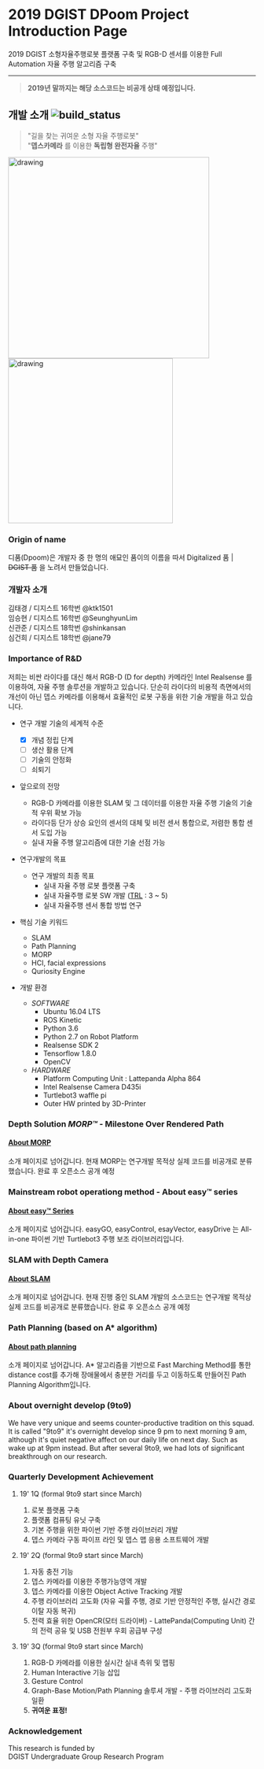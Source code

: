 2019 DGIST DPoom Project Introduction Page
===

2019 DGIST 소형자율주행로봇 플랫폼 구축 및 RGB-D 센서를 이용한 Full Automation 자율 주행 알고리즘 구축<br/>

---

>__2019년 말까지는 해당 소스코드는 비공개 상태 예정입니다.__

## 개발 소개 ![build_status](https://img.shields.io/badge/build-WIP-yellow.svg)
> "길을 찾는 귀여운 소형 자율 주행로봇" <br/>
>"__뎁스카메라__ 를 이용한 __독립형 완전자율__ 주행"


<p float="left">
  <img src="gif/DPoom_temp.gif" alt="drawing" width="409"/>
  <img src="gif/MORP_test.gif" alt="drawing" width="335"/>
</p>

### Origin of name
디품(Dpoom)은 개발자 중 한 명의 애묘인 품이의 이름을 따서 Digitalized 품 | ~~DGIST 품~~ 을 노려서 만들었습니다.

### 개발자 소개
김태경 / 디지스트 16학번 @ktk1501<br/>임승현 / 디지스트 16학번 @SeunghyunLim<br/>신관준 / 디지스트 18학번 @shinkansan<br/>심건희 / 디지스트 18학번 @jane79


### Importance of R&D
저희는 비싼 라이다를 대신 해서 RGB-D (D for depth) 카메라인 Intel Realsense 를 이용하여, 자율 주행 솔루션을 개발하고 있습니다.
단순히 라이다의 비용적 측면에서의 개선이 아닌 뎁스 카메라를 이용해서 효율적인 로봇 구동을 위한 기술 개발을 하고 있습니다.
<br/>
 - 연구 개발 기술의 세계적 수준 <br/>
    - [X] 개념 정립 단계
    - [ ] 생산 활용 단계
    - [ ] 기술의 안정화
    - [ ] 쇠퇴기
 - 앞으로의 전망
    - RGB-D 카메라를 이용한 SLAM 및 그 데이터를 이용한 자율 주행 기술의 기술적 우위 확보 가능
    - 라이다등 단가 상승 요인의 센서의 대체 및 비전 센서 통합으로, 저렴한 통합 센서 도입 가능
    - 실내 자율 주행 알고리즘에 대한 기술 선점 가능
    
 - 연구개발의 목표
    - 연구 개발의 최종 목표
        - 실내 자율 주행 로봇 플랫폼 구축
        - 실내 자율주행 로봇 SW 개발 ([TRL](https://itec.etri.re.kr/itec/sub01/sub01_07.do) : 3 ~ 5)
        - 실내 자율주행 센서 통합 방법 연구
        
 - 핵심 기술 키워드
    - SLAM
    - Path Planning
    - MORP
    - HCI, facial expressions
    - Quriosity Engine <Region Attention Engine>
  
 - 개발 환경
    - _SOFTWARE_
      - Ubuntu 16.04 LTS
      - ROS Kinetic
      - Python 3.6
      - Python 2.7 on Robot Platform
      - Realsense SDK 2
      - Tensorflow 1.8.0
      - OpenCV
    - _HARDWARE_
      - Platform Computing Unit : Lattepanda Alpha 864
      - Intel Realsense Camera D435i
      - Turtlebot3 waffle pi
      - Outer HW printed by 3D-Printer


### Depth Solution _MORP™_ - Milestone Over Rendered Path
#### [About MORP](MORP.md)
소개 페이지로 넘어갑니다. 현재 MORP는 연구개발 목적상 실제 코드를 비공개로 분류했습니다. 완료 후 오픈소스 공개 예정
### Mainstream robot operationg method - About easy™ series
#### [About easy™ Series](easySeries.md)
소개 페이지로 넘어갑니다. easyGO, easyControl, esayVector, easyDrive 는 All-in-one 파이썬 기반 Turtlebot3 주행 보조 라이브러리입니다.
### SLAM with Depth Camera
#### [About SLAM](SLAM.md)
소개 페이지로 넘어갑니다. 현재 진행 중인 SLAM 개발의 소스코드는 연구개발 목적상 실제 코드를 비공개로 분류했습니다. 완료 후 오픈소스 공개 예정
### Path Planning (based on A* algorithm)
#### [About path planning](Pathplanning.md)
소개 페이지로 넘어갑니다. A* 알고리즘을 기반으로 Fast Marching Method를 통한 distance cost를 추가해 장애물에서 충분한 거리를 두고 이동하도록 만들어진 Path Planning Algorithm입니다.

### About overnight develop (9to9)
We have very unique and seems counter-productive tradition on this squad. It is called "9to9" it's overnight develop since 9 pm to next morning 9 am, although it's quiet negative affect on our daily life on next day. Such as wake up at 9pm instead. But after several 9to9, we had lots of significant breakthrough on our research.

### Quarterly Development Achievement
  1. 19' 1Q (formal 9to9 start since March)<br/>
      1. 로봇 플랫폼 구축
      2. 플랫폼 컴퓨팅 유닛 구축
      3. 기본 주행을 위한 파이썬 기반 주행 라이브러리 개발
      4. 뎁스 카메라 구동 파이프 라인 및 뎁스 맵 응용 소프트웨어 개발

  2. 19' 2Q (formal 9to9 start since March)<br/>
      1. 자동 충전 기능
      2. 뎁스 카메라를 이용한 주행가능영역 개발
      3. 뎁스 카메라를 이용한 Object Active Tracking 개발
      4. 주행 라이브러리 고도화 (자유 곡률 주행, 경로 기반 안정적인 주행, 실시간 경로 이탈 자동 복귀)
      5. 전력 효율 위한 OpenCR(모터 드라이버) - LattePanda(Computing Unit) 간의 전력 공유 및 USB 전원부 우회 공급부 구성
    
  3. 19' 3Q (formal 9to9 start since March)<br/>
      1. RGB-D 카메라를 이용한 실시간 실내 측위 및 맵핑
      2. Human Interactive 기능 삽입
      3. Gesture Control
      4. Graph-Base Motion/Path Planning 솔루셔 개발 - 주행 라이브러리 고도화 일환
      5. __귀여운 표정!__
      
### Acknowledgement
This research is funded by <br/> DGIST Undergraduate Group Research Program 
